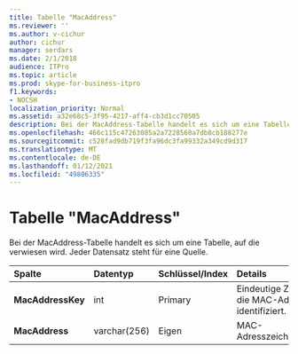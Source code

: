 ```yaml
---
title: Tabelle "MacAddress"
ms.reviewer: ''
ms.author: v-cichur
author: cichur
manager: serdars
ms.date: 2/1/2018
audience: ITPro
ms.topic: article
ms.prod: skype-for-business-itpro
f1.keywords:
- NOCSH
localization_priority: Normal
ms.assetid: a32e68c5-3f95-4217-aff4-cb3d1cc70505
description: Bei der MacAddress-Tabelle handelt es sich um eine Tabelle, auf die verwiesen wird. Jeder Datensatz steht für eine Quelle.
ms.openlocfilehash: 466c115c47263085a2a7228560a7db8cb188277e
ms.sourcegitcommit: c528fad9db719f3fa96dc3fa99332a349cd9d317
ms.translationtype: MT
ms.contentlocale: de-DE
ms.lasthandoff: 01/12/2021
ms.locfileid: "49806335"
---
```

# <a name="macaddress-table"></a>Tabelle "MacAddress"
 
Bei der MacAddress-Tabelle handelt es sich um eine Tabelle, auf die verwiesen wird. Jeder Datensatz steht für eine Quelle.
  
|**Spalte**|**Datentyp**|**Schlüssel/Index**|**Details**|
|:-----|:-----|:-----|:-----|
|**MacAddressKey** <br/> |int  <br/> |Primary  <br/> |Eindeutige Zahl, die die MAC-Adresse identifiziert.  <br/> |
|**MacAddress** <br/> |varchar(256)  <br/> |Eigen  <br/> |MAC-Adresszeichenfolge  <br/> |
   

